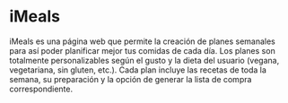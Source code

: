 # iMeals

iMeals es una página web que permite la creación de planes semanales para así poder planificar mejor tus comidas de cada día. Los planes son totalmente personalizables según el gusto y la dieta del usuario (vegana, vegetariana, sin gluten, etc.). Cada plan incluye las recetas de toda la semana, su preparación y la opción de generar la lista de compra correspondiente.
